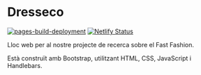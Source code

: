 # Dresseco

[![pages-build-deployment](https://github.com/dresseco/dresseco.github.io/actions/workflows/pages/pages-build-deployment/badge.svg)](https://github.com/dresseco/dresseco.github.io/actions/workflows/pages/pages-build-deployment)
[![Netlify Status](https://api.netlify.com/api/v1/badges/bea874eb-18df-4698-8121-caf24aa61440/deploy-status)](https://app.netlify.com/sites/dresseco/deploys)

Lloc web per al nostre projecte de recerca sobre el Fast Fashion.

Està construït amb Bootstrap, utilitzant HTML, CSS, JavaScript i Handlebars.
